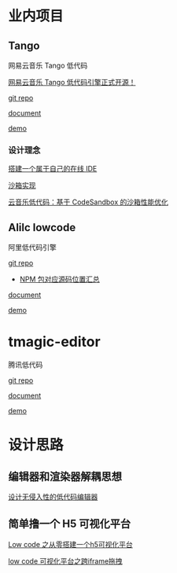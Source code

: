# 业内项目

## Tango

网易云音乐 Tango 低代码

[网易云音乐 Tango 低代码引擎正式开源！](https://juejin.cn/post/7273051203562749971) 

[git repo](https://github.com/NetEase/tango) 

[document](https://netease.github.io/tango-site/) 

[demo](https://tango-demo.musicfe.com/designer/) 



### 设计理念

[搭建一个属于自己的在线 IDE](https://juejin.cn/post/6882541950205952013) 

[沙箱实现](https://netease.github.io/tango-site/docs/designer/design/sandbox) 

[云音乐低代码：基于 CodeSandbox 的沙箱性能优化](https://juejin.cn/post/7102243774985666596) 



## Alilc lowcode

阿里低代码引擎

[git repo](https://github.com/alibaba/lowcode-engine) 

+ [NPM 包对应源码位置汇总](https://lowcode-engine.cn/site/docs/guide/appendix/npms) 

[document](https://lowcode-engine.cn/site/docs/guide/quickStart/intro) 

[demo](https://lowcode-engine.cn/index) 



# tmagic-editor

腾讯低代码

[git repo](https://github.com/Tencent/tmagic-editor) 

[document](https://tencent.github.io/tmagic-editor/docs/guide/) 

[demo](https://tencent.github.io/tmagic-editor/playground/index.html#/) 



# 设计思路

## 编辑器和渲染器解耦思想

[设计无侵入性的低代码编辑器](http://www.gaofeiyu.com/blog/1001.html) 



## 简单撸一个 H5 可视化平台

[Low code 之从零搭建一个h5可视化平台](https://juejin.cn/post/7015890033622646792) 

[low code 可视化平台之跨iframe拖拽](https://juejin.cn/post/7018439102202658846) 